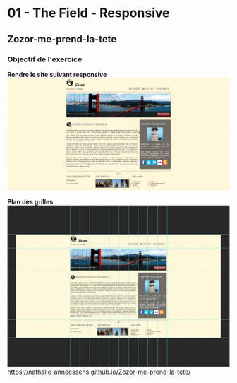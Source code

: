 # 01 - The Field - Responsive
## Zozor-me-prend-la-tete

### Objectif de l'exercice
**Rendre le site suivant responsive**  
![Site de Zozor sur pc](references/site-actuel.jpg)

**Plan des grilles**  
![Plan des grilles](references/grille-a-deployer.jpg) 
https://nathalie-anneessens.github.io/Zozor-me-prend-la-tete/
